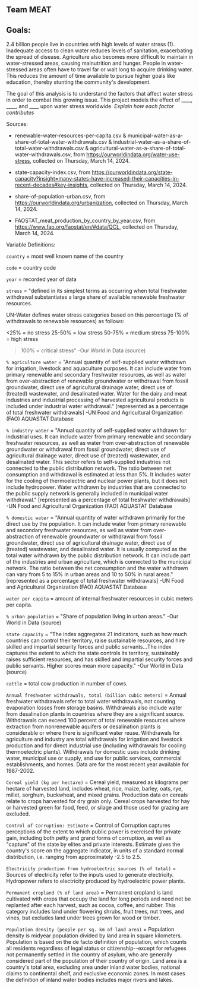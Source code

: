 ## Team MEAT

## Goals:

2.4 billion people live in countries with high levels of water stress (1). Inadequate access to clean water reduces levels of sanitation, exacerbating the spread of disease. Agriculture also becomes more difficult to maintain in water-stressed areas, causing malnutrition and hunger. People in water-stressed areas often have to travel far or wait long to acquire drinking water. This reduces the amount of time available to pursue higher goals like education, thereby stunting the community's development. 

The goal of this analysis is to understand the factors that affect water stress in order to combat this growing issue. This project models the effect of ____, ____, and ____ upon water stress worldwide. *Explain how each factor contributes*

Sources:

- renewable-water-resources-per-capita.csv & municipal-water-as-a-share-of-total-water-withdrawals.csv & industrial-water-as-a-share-of-total-water-withdrawals.csv & agricultural-water-as-a-share-of-total-water-withdrawals.csv, from https://ourworldindata.org/water-use-stress, collected on Thursday, March 14, 2024.

- state-capacity-index.csv, from https://ourworldindata.org/state-capacity?insight=many-states-have-increased-their-capacities-in-recent-decades#key-insights, collected on Thursday, March 14, 2024.

- share-of-population-urban.csv, from https://ourworldindata.org/urbanization, collected on Thursday, March 14, 2024.

- FAOSTAT_meat_production_by_country_by_year.csv, from https://www.fao.org/faostat/en/#data/QCL, collected on Thursday, March 14, 2024.


Variable Definitions:

`country` = most well known name of the country

`code` = country code

`year` = recorded year of data

`stress` = "defined in its simplest terms as occurring when total freshwater withdrawal substantiates a large share of available renewable freshwater resources.

UN-Water defines water stress categories based on this percentage (% of withdrawals to renewable resources) as follows:

<25% = no stress
25-50% = low stress
50-75% = medium stress
75-100% = high stress
>100% = critical stress"  -Our World in Data (source)

`% agriculture water` = "Annual quantity of self-supplied water withdrawn for irrigation, livestock and aquaculture purposes. It can include water from primary renewable and secondary freshwater resources, as well as water from over-abstraction of renewable groundwater or withdrawal from fossil groundwater, direct use of agricultural drainage water, direct use of (treated) wastewater, and desalinated water. Water for the dairy and meat industries and industrial processing of harvested agricultural products is included under industrial water withdrawal." [represented as a percentage of total freshwater withdrawals]  -UN Food and Agricultural Organization (FAO) AQUASTAT Database

`% industry water` = "Annual quantity of self-supplied water withdrawn for industrial uses. It can include water from primary renewable and secondary freshwater resources, as well as water from over-abstraction of renewable groundwater or withdrawal from fossil groundwater, direct use of agricultural drainage water, direct use of (treated) wastewater, and desalinated water. This sector refers to self-supplied industries not connected to the public distribution network. The ratio between net consumption and withdrawal is estimated at less than 5%. It includes water for the cooling of thermoelectric and nuclear power plants, but it does not include hydropower. Water withdrawn by industries that are connected to the public supply network is generally included in municipal water withdrawal." [represented as a percentage of total freshwater withdrawals]  -UN Food and Agricultural Organization (FAO) AQUASTAT Database

`% domestic water` = "Annual quantity of water withdrawn primarily for the direct use by the population. It can include water from primary renewable and secondary freshwater resources, as well as water from over-abstraction of renewable groundwater or withdrawal from fossil groundwater, direct use of agricultural drainage water, direct use of (treated) wastewater, and desalinated water. It is usually computed as the total water withdrawn by the public distribution network. It can include part of the industries and urban agriculture, which is connected to the municipal network. The ratio between the net consumption and the water withdrawn can vary from 5 to 15% in urban areas and 10 to 50% in rural areas." [represented as a percentage of total freshwater withdrawals]  -UN Food and Agricultural Organization (FAO) AQUASTAT Database

`water per capita` = amount of internal freshwater resources in cubic meters per capita.

`% urban population` = "Share of population living in urban areas."  -Our World in Data (source)

`state capacity` = "The index aggregates 21 indicators, such as how much countries can control their territory, raise sustainable resources, and hire skilled and impartial security forces and public servants...The index captures the extent to which the state controls its territory, sustainably raises sufficient resources, and has
skilled and impartial security forces and public servants. Higher scores mean more capacity."  -Our World in Data (source)

`cattle` = total cow production in number of cows.

`Annual freshwater withdrawals, total (billion cubic meters)` = Annual freshwater withdrawals refer to total water withdrawals, not counting evaporation losses from storage basins. Withdrawals also include water from desalination plants in countries where they are a significant source. Withdrawals can exceed 100 percent of total renewable resources where extraction from nonrenewable aquifers or desalination plants is considerable or where there is significant water reuse. Withdrawals for agriculture and industry are total withdrawals for irrigation and livestock production and for direct industrial use (including withdrawals for cooling thermoelectric plants). Withdrawals for domestic uses include drinking water, municipal use or supply, and use for public services, commercial establishments, and homes. Data are for the most recent year available for 1987-2002.

`Cereal yield (kg per hectare)` = Cereal yield, measured as kilograms per hectare of harvested land, includes wheat, rice, maize, barley, oats, rye, millet, sorghum, buckwheat, and mixed grains. Production data on cereals relate to crops harvested for dry grain only. Cereal crops harvested for hay or harvested green for food, feed, or silage and those used for grazing are excluded.

`Control of Corruption: Estimate` = Control of Corruption captures perceptions of the extent to which public power is exercised for private gain, including both petty and grand forms of corruption, as well as "capture" of the state by elites and private interests. Estimate gives the country's score on the aggregate indicator, in units of a standard normal distribution, i.e. ranging from approximately -2.5 to 2.5.

`Electricity production from hydroelectric sources (% of total)` = Sources of electricity refer to the inputs used to generate electricity. Hydropower refers to electricity produced by hydroelectric power plants.

`Permanent cropland (% of land area)` = Permanent cropland is land cultivated with crops that occupy the land for long periods and need not be replanted after each harvest, such as cocoa, coffee, and rubber. This category includes land under flowering shrubs, fruit trees, nut trees, and vines, but excludes land under trees grown for wood or timber.

`Population density (people per sq. km of land area)` = Population density is midyear population divided by land area in square kilometers. Population is based on the de facto definition of population, which counts all residents regardless of legal status or citizenship--except for refugees not permanently settled in the country of asylum, who are generally considered part of the population of their country of origin. Land area is a country's total area, excluding area under inland water bodies, national claims to continental shelf, and exclusive economic zones. In most cases the definition of inland water bodies includes major rivers and lakes.
